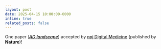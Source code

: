 ```yaml
---
layout: post
date: 2025-04-15 10:00:00-0000
inline: true
related_posts: false
---
```


One paper (<a href="https://www.nature.com/articles/s41746-025-01640-z" style="font-weight: 500; color: black;"><em>AD landscape</em></a>) accepted by <a href="https://www.nature.com/npjdigitalmed/" style="font-weight: 500;">npj Digital Medicine</a> (published by <strong>Nature</strong>)!